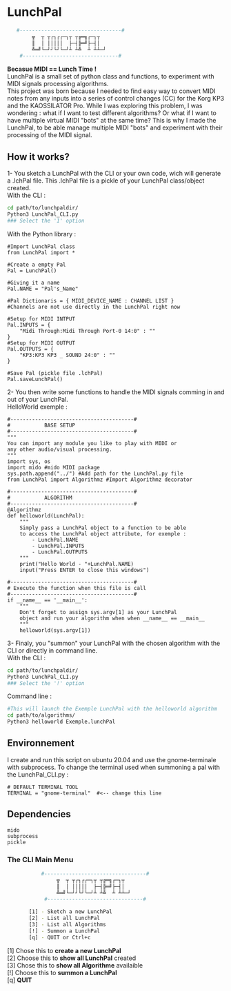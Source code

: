 # LunchPal
```bash
   #---------------------------------#
        ╦  ┬ ┬┌┐┌┌─┐┬ ┬╔═╗┌─┐┬  
        ║  │ │││││  ├─┤╠═╝├─┤│  
        ╩═╝└─┘┘└┘└─┘┴ ┴╩  ┴ ┴┴─┘               
    #-------------------------------#
```
**Becasue MIDI == Lunch Time !**  
LunchPal is a small set of python class and functions, to experiment with MIDI signals processing algorithms.  
This project was born because I needed to find easy way to convert MIDI notes from any inputs into a series of control changes (CC) for the Korg KP3 and the KAOSSILATOR Pro. While I was exploring this problem, I was wondering : what if I want to test different algorithms? Or what if I want to have multiple virtual MIDI "bots" at the same time? This is why I made the LunchPal, to be able manage multiple MIDI "bots" and experiment with their processing of the MIDI signal.

## How it works?
1- You sketch a LunchPal with the CLI or your own code, wich will generate a .lchPal file. This .lchPal file is a pickle of your LunchPal class/object created.  
With the CLI : 
```bash
cd path/to/lunchpaldir/
Python3 LunchPal_CLI.py
### Select the '1' option
```
With the Python library : 
```Python3
#Import LunchPal class
from LunchPal import *

#Create a empty Pal
Pal = LunchPal()

#Giving it a name
Pal.NAME = "Pal's_Name"

#Pal Dictionaris = { MIDI_DEVICE_NAME : CHANNEL LIST }
#Channels are not use directly in the LunchPal right now

#Setup for MIDI INTPUT
Pal.INPUTS = {
    "Midi Through:Midi Through Port-0 14:0" : ""
}
#Setup for MIDI OUTPUT
Pal.OUTPUTS = {
    "KP3:KP3 KP3 _ SOUND 24:0" : ""
}

#Save Pal (pickle file .lchPal)
Pal.saveLunchPal()
```
2- You then write some functions to handle the MIDI signals comming in and out of your LunchPal.  
HelloWorld exemple :
```Python3
#----------------------------------------#
#           BASE SETUP
#----------------------------------------#
"""
You can import any module you like to play with MIDI or
any other audio/visual processing.
"""
import sys, os
import mido #mido MIDI package
sys.path.append("../") #Add path for the LunchPal.py file
from LunchPal import Algorithmz #Import Algorithmz decorator

#----------------------------------------#
#           ALGORITHM
#----------------------------------------#
@Algorithmz
def helloworld(LunchPal):
    """
    Simply pass a LunchPal object to a function to be able
    to access the LunchPal object attribute, for exemple :
        - LunchPal.NAME
        - LunchPal.INPUTS
        - LunchPal.OUTPUTS
    """
    print("Hello World - "+LunchPal.NAME)
    input("Press ENTER to close this windows")

#----------------------------------------#
# Execute the function when this file is call
#----------------------------------------#
if __name__ == '__main__':
    """
    Don't forget to assign sys.argv[1] as your LunchPal
    object and run your algorithm when when __name__ == __main__
    """
    helloworld(sys.argv[1])
```
3- Finaly, you "summon" your LunchPal with the chosen algorithm with the CLI or directly in command line.  
With the CLI : 
```bash
cd path/to/lunchpaldir/
Python3 LunchPal_CLI.py
### Select the '!' option
```
Command line : 
```bash
#This will launch the Exemple LunchPal with the helloworld algorithm
cd path/to/algorithms/
Python3 helloworld Exemple.lunchPal
```


## Environnement
I create and run this script on ubuntu 20.04 and use the gnome-terminale with subprocess. To change the terminal used when summoning a pal with the LunchPal_CLI.py : 
```Python3
# DEFAULT TERMINAL TOOL
TERMINAL = "gnome-terminal"  #<-- change this line
```

## Dependencies
```Python3
mido
subprocess
pickle
```

### The CLI Main Menu
```bash
           #---------------------------------#
                ╦  ┬ ┬┌┐┌┌─┐┬ ┬╔═╗┌─┐┬  
                ║  │ │││││  ├─┤╠═╝├─┤│  
                ╩═╝└─┘┘└┘└─┘┴ ┴╩  ┴ ┴┴─┘               
            #-------------------------------#

       [1] - Sketch a new LunchPal
       [2] - List all LunchPal 
       [3] - List all Algorithms
       [!] - Summon a LunchPal
       [q] - QUIT or Ctrl+c

```
[1] Chose this to **create a new LunchPal**  
[2] Choose this to **show all LunchPal** created  
[3] Chose this to **show all Algorithme** availaible  
[!] Choose this to **summon a LunchPal**  
[q] **QUIT**  
